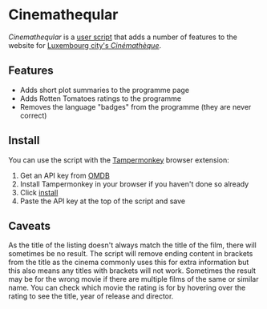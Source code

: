 # Cinematheqular

*Cinematheqular* is a [user script](https://en.wikipedia.org/wiki/Userscript) that adds a number of features to the website for [Luxembourg city's *Cinémathèque*](https://www.vdl.lu/en/visiting/art-and-culture/cultural-institutions/film/cinematheque).

## Features

* Adds short plot summaries to the programme page
* Adds Rotten Tomatoes ratings to the programme
* Removes the language "badges" from the programme (they are never correct)

## Install

You can use the script with the [Tampermonkey](https://www.tampermonkey.net/) browser extension:

1. Get an API key from [OMDB](https://www.omdbapi.com/apikey.aspx)
2. Install Tampermonkey in your browser if you haven't done so already
3. Click [install](./cinematheqular.user.js)
4. Paste the API key at the top of the script and save

## Caveats

As the title of the listing doesn't always match the title of the film, there will sometimes be no result. The script will remove ending content in brackets from the title as the cinema commonly uses this for extra information but this also means any titles with brackets will not work. Sometimes the result may be for the wrong movie if there are multiple films of the same or similar name. You can check which movie the rating is for by hovering over the rating to see the title, year of release and director.